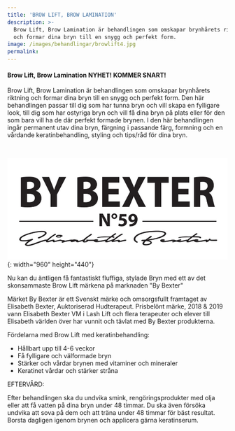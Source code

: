 ```yaml
---
title: 'BROW LIFT, BROW LAMINATION'
description: >-
  Brow Lift, Brow Lamination är behandlingen som omskapar brynhårets riktning
  och formar dina bryn till en snygg och perfekt form.
image: /images/behandlingar/browlift4.jpg
permalink:
---
```


#### Brow Lift, Brow Lamination NYHET\! KOMMER SNART\!

Brow Lift, Brow Lamination är behandlingen som omskapar brynh&aring;rets riktning och formar dina bryn till en snygg och perfekt form. Den här behandlingen passar till dig som har tunna bryn och vill skapa en fylligare look, till dig som har ostyriga bryn och vill f&aring; dina bryn p&aring; plats eller för den som bara vill ha de där perfekt formade brynen. I den här behandlingen ing&aring;r permanent utav dina bryn, färgning i passande färg, formning och en v&aring;rdande keratinbehandling, styling och tips/r&aring;d för dina bryn.

&nbsp;

![](/images/behandlingar/bybexter-2.jpg){: width="960" height="440"}

Nu kan du äntligen f&aring; fantastiskt fluffiga, stylade Bryn med ett av det skonsammaste Brow Lift märkena p&aring; marknaden "By Bexter"

Märket By Bexter är ett Svenskt märke och omsorgsfullt framtaget av Elisabeth Bexter, Auktoriserad Hudterapeut. Prisbelönt märke, 2018 & 2019 vann Elisabeth Bexter VM i Lash Lift och flera terapeuter och elever till Elisabeth världen över har vunnit och tävlat med By Bexter produkterna.

Fördelarna med Brow Lift med keratinbehandling:

* H&aring;llbart upp till 4-6 veckor&nbsp;
* F&aring; fylligare och välformade bryn&nbsp;
* Stärker och v&aring;rdar brynen med vitaminer och mineraler
* Keratinet v&aring;rdar och stärker str&aring;na&nbsp;

EFTERV&Aring;RD:

Efter behandlingen ska du undvika smink, rengöringsprodukter med olja eller att f&aring; vatten p&aring; dina bryn under 48 timmar. Du ska även försöka undvika att sova p&aring; dem och att träna under 48 timmar för bäst resultat. Borsta dagligen igenom brynen och applicera gärna keratinserum.
